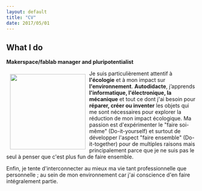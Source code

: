 ```yaml
---
layout: default
title: "CV"
date: 2017/05/01
---
```

[profil]: (https://cloud.githubusercontent.com/assets/12049360/25584511/9f3a277e-2e96-11e7-82d1-ea09f598bec7.jpg)


## What I do
**Makerspace/fablab manager and pluripotentialist**

<a><img src="https://cloud.githubusercontent.com/assets/12049360/25584511/9f3a277e-2e96-11e7-82d1-ea09f598bec7.jpg" align="left" height="200" hspace="10" vspace="10"></a>

Je suis particulièrement attentif à **l'écologie** et à mon impact sur **l'environnement**. 
**Autodidacte**, j’apprends **l'informatique, l'électronique, la mécanique** et tout ce dont j'ai besoin pour **réparer, créer ou inventer** les objets qui me sont nécessaires pour explorer la réduction de mon impact écologique.
Ma passion est d'expérimenter le "faire soi-même" (Do-it-yourself) et surtout de développer l'aspect "faire ensemble" (Do-it-together) pour de multiples raisons mais principalement parce que je ne suis pas le seul à penser que c'est plus fun de faire ensemble.

Enfin, je tente d'interconnecter au mieux ma vie tant professionnelle que personnelle ; au sein de mon environnement car j'ai conscience d'en faire intégralement partie.
